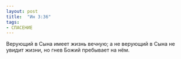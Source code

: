 ```yaml
---
layout: post
title:  "Ин 3:36"
tags:
- СПАСЕНИЕ
---
```


Верующий в Сына имеет жизнь вечную; а не верующий в Сына не увидит жизни, но гнев Божий пребывает на нём.
